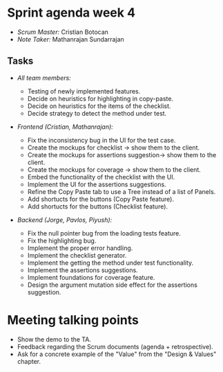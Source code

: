 # Sprint agenda week 4

- *Scrum Master:* Cristian Botocan
- *Note Taker:* Mathanrajan Sundarrajan

## Tasks

- *All team members:*
  - Testing of newly implemented features.
  - Decide on heuristics for highlighting in copy-paste.
  - Decide on heuristics for the items of the checklist.
  - Decide strategy to detect the method under test.


- *Frontend (Cristian, Mathanrajan):*
  - Fix the inconsistency bug in the UI for the test case.
  - Create the mockups for checklist -> show them to the client.
  - Create the mockups for assertions suggestion-> show them to the client.
  - Create the mockups for coverage -> show them to the client.
  - Embed the functionality of the checklist with the UI.
  - Implement the UI for the assertions suggestions.
  - Refine the Copy Paste tab to use a Tree instead of a list of Panels.
  - Add shortucts for the buttons (Copy Paste feature).
  - Add shortucts for the buttons (Checklist feature).



- *Backend (Jorge, Pavlos, Piyush):*
  - Fix the null pointer bug from the loading tests feature.
  - Fix the highlighting bug.
  - Implement the proper error handling.
  - Implement the checklist generator.
  - Implement the getting the method under test functionality.
  - Implement the assertions suggestions.
  - Implement foundations for coverage feature.
  - Design the argument mutation side effect for the assertions suggestion.

# Meeting talking points

- Show the demo to the TA.
- Feedback regarding the Scrum documents (agenda + retrospective).
- Ask for a concrete example of the "Value" from the "Design & Values" chapter.